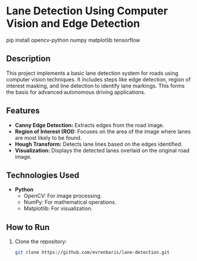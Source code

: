 # Lane Detection Using Computer Vision and Edge Detection
pip install opencv-python numpy matplotlib tensorflow

## Description
This project implements a basic lane detection system for roads using computer vision techniques. It includes steps like edge detection, region of interest masking, and line detection to identify lane markings. This forms the basis for advanced autonomous driving applications.

## Features
- **Canny Edge Detection:** Extracts edges from the road image.
- **Region of Interest (ROI):** Focuses on the area of the image where lanes are most likely to be found.
- **Hough Transform:** Detects lane lines based on the edges identified.
- **Visualization:** Displays the detected lanes overlaid on the original road image.

## Technologies Used
- **Python**
  - OpenCV: For image processing.
  - NumPy: For mathematical operations.
  - Matplotlib: For visualization.

## How to Run
1. Clone the repository:
   ```bash
   git clone https://github.com/evrenbaris/lane-detection.git
